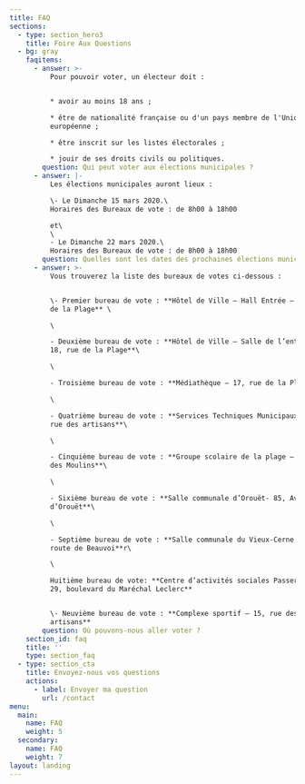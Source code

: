 ```yaml
---
title: FAQ
sections:
  - type: section_hero3
    title: Foire Aux Questions
  - bg: gray
    faqitems:
      - answer: >-
          Pour pouvoir voter, un électeur doit :


          * avoir au moins 18 ans ;

          * être de nationalité française ou d'un pays membre de l'Union
          européenne ;

          * être inscrit sur les listes électorales ;

          * jouir de ses droits civils ou politiques.
        question: Qui peut voter aux élections municipales ?
      - answer: |-
          Les élections municipales auront lieux :

          \- Le Dimanche 15 mars 2020.\
          Horaires des Bureaux de vote : de 8h00 à 18h00

          et\
          \
          - Le Dimanche 22 mars 2020.\
          Horaires des Bureaux de vote : de 8h00 à 18h00
        question: Quelles sont les dates des prochaines élections municipales ?
      - answer: >-
          Vous trouverez la liste des bureaux de votes ci-dessous :


          \- Premier bureau de vote : **Hôtel de Ville – Hall Entrée – 18, rue
          de la Plage** \

          \

          - Deuxième bureau de vote : **Hôtel de Ville – Salle de l’entresol –
          18, rue de la Plage**\

          \

          - Troisième bureau de vote : **Médiathèque – 17, rue de la Plage**\

          \

          - Quatrième bureau de vote : **Services Techniques Municipaux – 22,
          rue des artisans**\

          \

          - Cinquième bureau de vote : **Groupe scolaire de la plage – 5, rue
          des Moulins**\

          \

          - Sixième bureau de vote : **Salle communale d’Orouët- 85, Avenue
          d’Orouët**\

          \

          - Septième bureau de vote : **Salle communale du Vieux-Cerne – 178,
          route de Beauvoi**r\

          \

          Huitième bureau de vote: **Centre d’activités sociales Passerelle –
          29, boulevard du Maréchal Leclerc**


          \- Neuvième bureau de vote : **Complexe sportif – 15, rue des
          artisans**
        question: Où pouvons-nous aller voter ?
    section_id: faq
    title: ''
    type: section_faq
  - type: section_cta
    title: Envoyez-nous vos questions
    actions:
      - label: Envoyer ma question
        url: /contact
menu:
  main:
    name: FAQ
    weight: 5
  secondary:
    name: FAQ
    weight: 7
layout: landing
---
```

